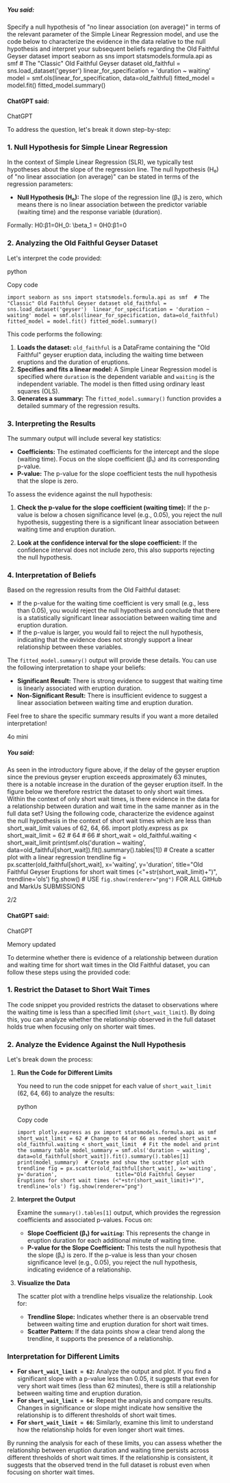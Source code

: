 ##### You said: 

Specify a null hypothesis of "no linear association (on average)" in terms of the relevant parameter of the Simple Linear Regression model, and use the code below to characterize the evidence in the data relative to the null hypothesis and interpret your subsequent beliefs regarding the Old Faithful Geyser dataset import seaborn as sns import statsmodels.formula.api as smf # The "Classic" Old Faithful Geyser dataset old_faithful = sns.load_dataset('geyser') linear_for_specification = 'duration ~ waiting' model = smf.ols(linear_for_specification, data=old_faithful) fitted_model = model.fit() fitted_model.summary()

#### ChatGPT said:

ChatGPT

To address the question, let's break it down step-by-step:

### 1. Null Hypothesis for Simple Linear Regression

In the context of Simple Linear Regression (SLR), we typically test hypotheses about the slope of the regression line. The null hypothesis (H₀) of "no linear association (on average)" can be stated in terms of the regression parameters:

- **Null Hypothesis (H₀):** The slope of the regression line (β₁) is zero, which means there is no linear association between the predictor variable (waiting time) and the response variable (duration).

Formally: H0:β1=0H_0: \beta_1 = 0H0​:β1​=0

### 2. Analyzing the Old Faithful Geyser Dataset

Let's interpret the code provided:

python

Copy code

`import seaborn as sns import statsmodels.formula.api as smf  # The "Classic" Old Faithful Geyser dataset old_faithful = sns.load_dataset('geyser')  linear_for_specification = 'duration ~ waiting' model = smf.ols(linear_for_specification, data=old_faithful) fitted_model = model.fit() fitted_model.summary()`

This code performs the following:

1. **Loads the dataset:** `old_faithful` is a DataFrame containing the "Old Faithful" geyser eruption data, including the waiting time between eruptions and the duration of eruptions.
2. **Specifies and fits a linear model:** A Simple Linear Regression model is specified where `duration` is the dependent variable and `waiting` is the independent variable. The model is then fitted using ordinary least squares (OLS).
3. **Generates a summary:** The `fitted_model.summary()` function provides a detailed summary of the regression results.

### 3. Interpreting the Results

The summary output will include several key statistics:

- **Coefficients:** The estimated coefficients for the intercept and the slope (waiting time). Focus on the slope coefficient (β₁) and its corresponding p-value.
- **P-value:** The p-value for the slope coefficient tests the null hypothesis that the slope is zero.

To assess the evidence against the null hypothesis:

1. **Check the p-value for the slope coefficient (waiting time):** If the p-value is below a chosen significance level (e.g., 0.05), you reject the null hypothesis, suggesting there is a significant linear association between waiting time and eruption duration.
    
2. **Look at the confidence interval for the slope coefficient:** If the confidence interval does not include zero, this also supports rejecting the null hypothesis.
    

### 4. Interpretation of Beliefs

Based on the regression results from the Old Faithful dataset:

- If the p-value for the waiting time coefficient is very small (e.g., less than 0.05), you would reject the null hypothesis and conclude that there is a statistically significant linear association between waiting time and eruption duration.
- If the p-value is larger, you would fail to reject the null hypothesis, indicating that the evidence does not strongly support a linear relationship between these variables.

The `fitted_model.summary()` output will provide these details. You can use the following interpretation to shape your beliefs:

- **Significant Result:** There is strong evidence to suggest that waiting time is linearly associated with eruption duration.
- **Non-Significant Result:** There is insufficient evidence to suggest a linear association between waiting time and eruption duration.

Feel free to share the specific summary results if you want a more detailed interpretation!

4o mini

##### You said:

As seen in the introductory figure above, if the delay of the geyser eruption since the previous geyser eruption exceeds approximately 63 minutes, there is a notable increase in the duration of the geyser eruption itself. In the figure below we therefore restrict the dataset to only short wait times. Within the context of only short wait times, is there evidence in the data for a relationship between duration and wait time in the same manner as in the full data set? Using the following code, characterize the evidence against the null hypothesis in the context of short wait times which are less than short_wait_limit values of 62, 64, 66. import plotly.express as px short_wait_limit = 62 # 64 # 66 # short_wait = old_faithful.waiting < short_wait_limit print(smf.ols('duration ~ waiting', data=old_faithful[short_wait]).fit().summary().tables[1]) # Create a scatter plot with a linear regression trendline fig = px.scatter(old_faithful[short_wait], x='waiting', y='duration', title="Old Faithful Geyser Eruptions for short wait times (<"+str(short_wait_limit)+")", trendline='ols') fig.show() # USE `fig.show(renderer="png")` FOR ALL GitHub and MarkUs SUBMISSIONS

2/2

#### ChatGPT said:

ChatGPT

Memory updated

To determine whether there is evidence of a relationship between duration and waiting time for short wait times in the Old Faithful dataset, you can follow these steps using the provided code:

### 1. Restrict the Dataset to Short Wait Times

The code snippet you provided restricts the dataset to observations where the waiting time is less than a specified limit (`short_wait_limit`). By doing this, you can analyze whether the relationship observed in the full dataset holds true when focusing only on shorter wait times.

### 2. Analyze the Evidence Against the Null Hypothesis

Let's break down the process:

1. **Run the Code for Different Limits**
    
    You need to run the code snippet for each value of `short_wait_limit` (62, 64, 66) to analyze the results:
    
    python
    
    Copy code
    
    `import plotly.express as px import statsmodels.formula.api as smf  short_wait_limit = 62 # Change to 64 or 66 as needed short_wait = old_faithful.waiting < short_wait_limit  # Fit the model and print the summary table model_summary = smf.ols('duration ~ waiting', data=old_faithful[short_wait]).fit().summary().tables[1] print(model_summary)  # Create and show the scatter plot with trendline fig = px.scatter(old_faithful[short_wait], x='waiting', y='duration',                   title="Old Faithful Geyser Eruptions for short wait times (<"+str(short_wait_limit)+")",                   trendline='ols') fig.show(renderer="png")`
    
2. **Interpret the Output**
    
    Examine the `summary().tables[1]` output, which provides the regression coefficients and associated p-values. Focus on:
    
    - **Slope Coefficient (β₁) for `waiting`:** This represents the change in eruption duration for each additional minute of waiting time.
    - **P-value for the Slope Coefficient:** This tests the null hypothesis that the slope (β₁) is zero. If the p-value is less than your chosen significance level (e.g., 0.05), you reject the null hypothesis, indicating evidence of a relationship.
3. **Visualize the Data**
    
    The scatter plot with a trendline helps visualize the relationship. Look for:
    
    - **Trendline Slope:** Indicates whether there is an observable trend between waiting time and eruption duration for short wait times.
    - **Scatter Pattern:** If the data points show a clear trend along the trendline, it supports the presence of a relationship.

### Interpretation for Different Limits

- **For `short_wait_limit = 62`:** Analyze the output and plot. If you find a significant slope with a p-value less than 0.05, it suggests that even for very short wait times (less than 62 minutes), there is still a relationship between waiting time and eruption duration.
- **For `short_wait_limit = 64`:** Repeat the analysis and compare results. Changes in significance or slope might indicate how sensitive the relationship is to different thresholds of short wait times.
- **For `short_wait_limit = 66`:** Similarly, examine this limit to understand how the relationship holds for even longer short wait times.

By running the analysis for each of these limits, you can assess whether the relationship between eruption duration and waiting time persists across different thresholds of short wait times. If the relationship is consistent, it suggests that the observed trend in the full dataset is robust even when focusing on shorter wait times.